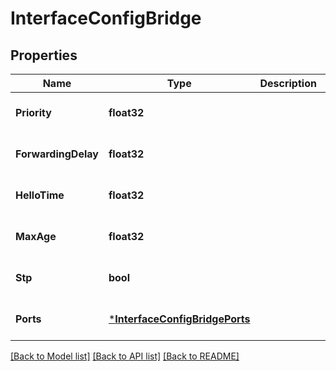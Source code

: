 # InterfaceConfigBridge

## Properties
Name | Type | Description | Notes
------------ | ------------- | ------------- | -------------
**Priority** | **float32** |  | [optional] [default to null]
**ForwardingDelay** | **float32** |  | [optional] [default to null]
**HelloTime** | **float32** |  | [optional] [default to null]
**MaxAge** | **float32** |  | [optional] [default to null]
**Stp** | **bool** |  | [optional] [default to null]
**Ports** | [***InterfaceConfigBridgePorts**](InterfaceConfig_bridge_ports.md) |  | [optional] [default to null]

[[Back to Model list]](../README.md#documentation-for-models) [[Back to API list]](../README.md#documentation-for-api-endpoints) [[Back to README]](../README.md)


